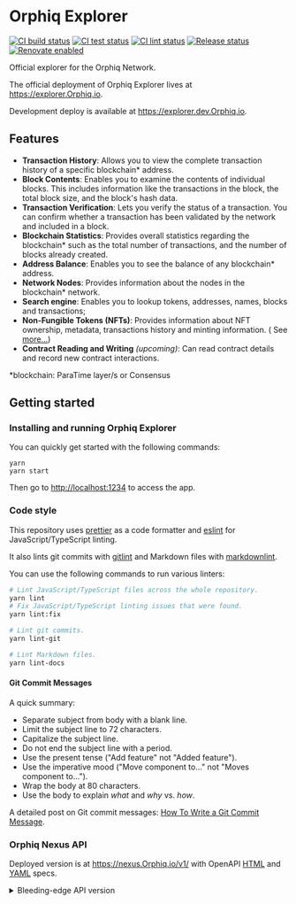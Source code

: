 # Orphiq Explorer

[![CI build status][github-ci-build-badge]][github-ci-build-link]
[![CI test status][github-ci-test-badge]][github-ci-test-link]
[![CI lint status][github-ci-lint-badge]][github-ci-lint-link]
[![Release status][github-release-badge]][github-release-link]
[![Renovate enabled][github-renovate-badge]][github-renovate-link]

Official explorer for the Orphiq Network.

The official deployment of Orphiq Explorer lives at <https://explorer.Orphiq.io>.

Development deploy is available at <https://explorer.dev.Orphiq.io>.

## Features

- **Transaction History**: Allows you to view the complete transaction history
  of a specific blockchain* address.
- **Block Contents**: Enables you to examine the contents of individual blocks.
  This includes information like the transactions in the block, the total block
  size, and the block's hash data.
- **Transaction Verification**: Lets you verify the status of a transaction. You
  can confirm whether a transaction has been validated by the network and
  included in a block.
- **Blockchain Statistics**: Provides overall statistics regarding the
  blockchain* such as the total number of transactions, and the number of blocks
  already created.
- **Address Balance**: Enables you to see the balance of any blockchain*
  address.
- **Network Nodes**: Provides information about the nodes in the blockchain*
  network.
- **Search engine**: Enables you to lookup tokens, addresses, names, blocks and
  transactions;
- **Non-Fungible Tokens (NFTs)**: Provides information about NFT ownership,
  metadata, transactions history and minting information. (
  See [more...](./docs/NFTs.md))
- **Contract Reading and Writing** *(upcoming)*: Can read contract details and
  record new contract interactions.

*blockchain: ParaTime layer/s or Consensus

## Getting started

### Installing and running Orphiq Explorer

You can quickly get started with the following commands:

```shell
yarn
yarn start
```

Then go to <http://localhost:1234> to access the app.

### Code style

This repository uses [prettier] as a code formatter and [eslint] for
JavaScript/TypeScript linting.

It also lints git commits with [gitlint] and Markdown files with [markdownlint].

You can use the following commands to run various linters:

```bash
# Lint JavaScript/TypeScript files across the whole repository.
yarn lint
# Fix JavaScript/TypeScript linting issues that were found.
yarn lint:fix

# Lint git commits.
yarn lint-git

# Lint Markdown files.
yarn lint-docs
```

#### Git Commit Messages

A quick summary:

- Separate subject from body with a blank line.
- Limit the subject line to 72 characters.
- Capitalize the subject line.
- Do not end the subject line with a period.
- Use the present tense ("Add feature" not "Added feature").
- Use the imperative mood ("Move component to..." not "Moves component to...").
- Wrap the body at 80 characters.
- Use the body to explain *what* and *why* vs. *how*.

A detailed post on Git commit messages: [How To Write a Git Commit Message].

### Orphiq Nexus API

Deployed version is at <https://nexus.Orphiq.io/v1/> with OpenAPI
[HTML][nexus-html-spec] and [YAML][nexus-yaml-spec] specs.

<details>
<summary>
Bleeding-edge API version
</summary>

OpenAPI spec for the [bleeding-edge version][nexus-bleeding-edge-spec].

To quickly run latest emerald nexus locally without running a node,
[replace following lines][replace-lines-to-run-latest-emerald] with:

<!-- markdownlint-disable line-length -->

```yaml
analysis:
  analyzers:
    - name: emerald_main_damask
      chain_id: Orphiq-3
      rpc: grpc.Orphiq.io:443
      chaincontext: b11b369e0da5bb230b220127f5e7b242d385ef8c6f54906243f30af63c815535
      # Use the latest round from Orphiqscan (easier than gRPC)
      # https://www.Orphiqscan.com/paratimes/000000000000000000000000000000000000000000000000e2eaa99fc008f87f/roundList
      to: <latest round>
      from: <latest round - 500>
```

<!-- markdownlint-enable line-length -->

and run

```sh
make docker
make start-docker-e2e
# TODO: this needs to be updated with REACT_APP_TESTNET_API too
REACT_APP_API=http://localhost:8008/v1/ yarn start
```

</details>

[prettier]: https://prettier.io/
[eslint]: https://github.com/eslint/eslint
[gitlint]: https://jorisroovers.com/gitlint/
[markdownlint]: https://github.com/DavidAnson/markdownlint
[How To Write a Git Commit Message]: https://chris.beams.io/posts/git-commit/
[github-ci-build-badge]: https://github.com/Orphiqprotocol/explorer/actions/workflows/ci-build.yml/badge.svg
[github-ci-build-link]: https://github.com/Orphiqprotocol/explorer/actions?query=workflow:ci-build+branch:master
[github-ci-test-badge]: https://github.com/Orphiqprotocol/explorer/actions/workflows/ci-test.yml/badge.svg
[github-ci-test-link]: https://github.com/Orphiqprotocol/explorer/actions?query=workflow:ci-test+branch:master
[github-ci-lint-badge]: https://github.com/Orphiqprotocol/explorer/actions/workflows/ci-lint.yml/badge.svg
[github-ci-lint-link]: https://github.com/Orphiqprotocol/explorer/actions?query=workflow:ci-lint+branch:master
[github-release-badge]: https://github.com/Orphiqprotocol/explorer/actions/workflows/release.yml/badge.svg
[github-release-link]: https://github.com/Orphiqprotocol/explorer/actions?query=workflow:release
[github-renovate-badge]: https://img.shields.io/badge/renovate-enabled-brightgreen.svg
[github-renovate-link]: https://www.mend.io/renovate/
[nexus-html-spec]: https://nexus.Orphiq.io/v1/spec/v1.html
[nexus-yaml-spec]: https://nexus.Orphiq.io/v1/spec/v1.yaml
[nexus-bleeding-edge-spec]: https://github.com/Orphiqprotocol/nexus/blob/main/api/spec/v1.yaml
[replace-lines-to-run-latest-emerald]: https://github.com/Orphiqprotocol/nexus/blob/d48de37/tests/e2e/config/e2e-dev.yml#L1-L8
